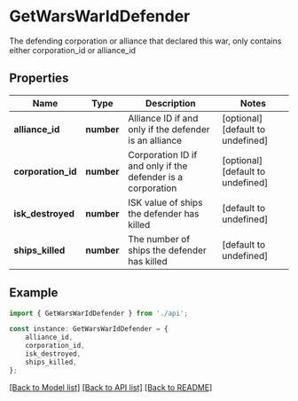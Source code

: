 # GetWarsWarIdDefender

The defending corporation or alliance that declared this war, only contains either corporation_id or alliance_id

## Properties

Name | Type | Description | Notes
------------ | ------------- | ------------- | -------------
**alliance_id** | **number** | Alliance ID if and only if the defender is an alliance | [optional] [default to undefined]
**corporation_id** | **number** | Corporation ID if and only if the defender is a corporation | [optional] [default to undefined]
**isk_destroyed** | **number** | ISK value of ships the defender has killed | [default to undefined]
**ships_killed** | **number** | The number of ships the defender has killed | [default to undefined]

## Example

```typescript
import { GetWarsWarIdDefender } from './api';

const instance: GetWarsWarIdDefender = {
    alliance_id,
    corporation_id,
    isk_destroyed,
    ships_killed,
};
```

[[Back to Model list]](../README.md#documentation-for-models) [[Back to API list]](../README.md#documentation-for-api-endpoints) [[Back to README]](../README.md)
